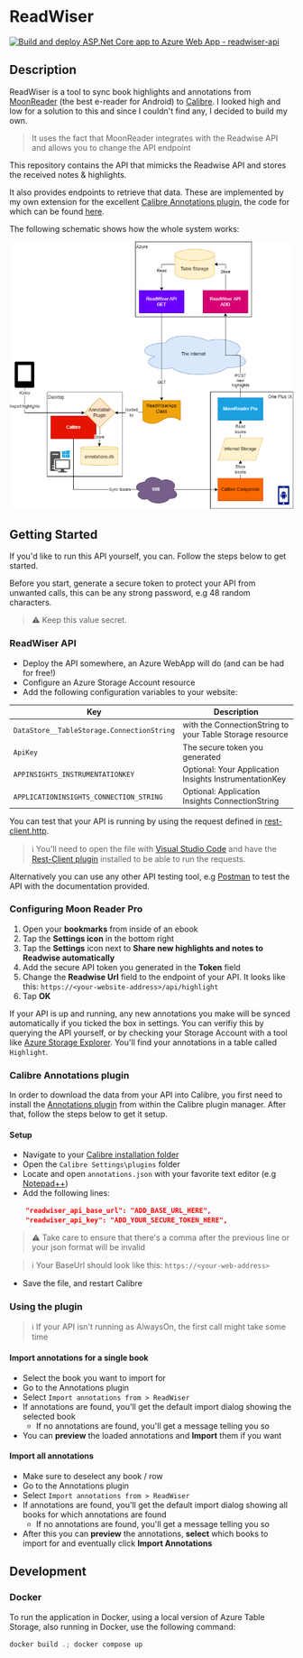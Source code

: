 # ReadWiser

[![Build and deploy ASP.Net Core app to Azure Web App - readwiser-api](https://github.com/bramvandenbussche/readwiser/actions/workflows/master_readwiser-api.yml/badge.svg?branch=master)](https://github.com/bramvandenbussche/readwiser/actions/workflows/master_readwiser-api.yml)

## Description

ReadWiser is a tool to sync book highlights and annotations from [MoonReader](https://play.google.com/store/apps/details?id=com.flyersoft.moonreaderp&hl=nl&gl=US) (the best e-reader for Android) to [Calibre](https://calibre-ebook.com/). I looked high and low for a solution to this and since I couldn't find any, I decided to build my own.

> It uses the fact that MoonReader integrates with the Readwise API and allows you to change the API endpoint

This repository contains the API that mimicks the Readwise API and stores the received notes & highlights.

It also provides endpoints to retrieve that data. These are implemented by my own extension for the excellent [Calibre Annotations plugin](https://www.mobileread.com/forums/showthread.php?t=241206), the code for which can be found [here](https://github.com/bramvandenbussche/calibre-annotations/blob/feature/readwiser-importer/readers/ReadWiserApp.py).

The following schematic shows how the whole system works:

![Schematic](docs/readwiser.png)

## Getting Started

If you'd like to run this API yourself, you can. Follow the steps below to get started.

Before you start, generate a secure token to protect your API from unwanted calls, this can be any strong password, e.g 48 random characters.

> ⚠️ Keep this value secret.

### ReadWiser API

- Deploy the API somewhere, an Azure WebApp will do (and can be had for free!)
- Configure an Azure Storage Account resource
- Add the following configuration variables to your website:

| Key                                         | Description                                                                  |
| ------------------------------------------- | ---------------------------------------------------------------------------- |
| `DataStore__TableStorage.ConnectionString` | with the ConnectionString to your Table Storage resource                     |
| `ApiKey`                                    | The secure token you generated |
| `APPINSIGHTS_INSTRUMENTATIONKEY`            | Optional: Your Application Insights InstrumentationKey                       |
| `APPLICATIONINSIGHTS_CONNECTION_STRING`     | Optional: Application Insights ConnectionString                              |

You can test that your API is running by using the request defined in [rest-client.http](docs/rest-client.http).

> ℹ️ You'll need to open the file with [Visual Studio Code](https://visualstudio.microsoft.com/) and have the [Rest-Client plugin](https://marketplace.visualstudio.com/items?itemName=humao.rest-client) installed to be able to run the requests.

Alternatively you can use any other API testing tool, e.g [Postman](https://www.postman.com/) to test the API with the documentation provided.

### Configuring Moon Reader Pro

1. Open your **bookmarks** from inside of an ebook
2. Tap the **Settings icon** in the bottom right
3. Tap the **Settings** icon next to **Share new highlights and notes to Readwise automatically**
4. Add the secure API token you generated in the **Token** field
5. Change the **Readwise Url** field to the endpoint of your API. It looks like this: `https://<your-website-address>/api/highlight`
6. Tap **OK**

If your API is up and running, any new annotations you make will be synced automatically if you ticked the box in settings. You can verifiy this by querying the API yourself, or by checking your Storage Account with a tool like [Azure Storage Explorer](https://azure.microsoft.com/en-us/products/storage/storage-explorer/#overview). You'll find your annotations in a table called `Highlight`.

### Calibre Annotations plugin

In order to download the data from your API into Calibre, you first need to install the [Annotations plugin](https://www.mobileread.com/forums/showthread.php?t=241206) from within the Calibre plugin manager. After that, follow the steps below to get it setup.

#### Setup

- Navigate to your [Calibre installation folder](https://www.mobileread.com/forums/showthread.php?t=309945)
- Open the `Calibre Settings\plugins` folder
- Locate and open `annotations.json` with your favorite text editor (e.g [Notepad++](https://notepad-plus-plus.org/downloads/))
- Add the following lines:

``` json
    "readwiser_api_base_url": "ADD_BASE_URL_HERE",
    "readwiser_api_key": "ADD_YOUR_SECURE_TOKEN_HERE",
```

> ⚠️ Take care to ensure that there's a comma after the previous line or your json format will be invalid

> ℹ️ Your BaseUrl should look like this: `https://<your-web-address>`

- Save the file, and restart Calibre

### Using the plugin

> ℹ️ If your API isn't running as AlwaysOn, the first call might take some time

#### Import annotations for a single book

- Select the book you want to import for
- Go to the Annotations plugin
- Select `Import annotations from > ReadWiser`
- If annotations are found, you'll get the default import dialog showing the selected book
  - If no annotations are found, you'll get a message telling you so
- You can **preview** the loaded annotations and **Import** them if you want

#### Import all annotations

- Make sure to deselect any book / row
- Go to the Annotations plugin
- Select `Import annotations from > ReadWiser`
- If annotations are found, you'll get the default import dialog showing all books for which annotations are found
  - If no annotations are found, you'll get a message telling you so
- After this you can **preview** the annotations, **select** which books to import for and eventually click **Import Annotations**

## Development

### Docker

To run the application in Docker, using a local version of Azure Table Storage, also running in Docker, use the following command:

``` powershell
docker build .; docker compose up
```